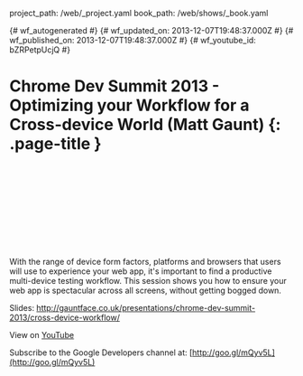 project_path: /web/_project.yaml
book_path: /web/shows/_book.yaml

{# wf_autogenerated #}
{# wf_updated_on: 2013-12-07T19:48:37.000Z #}
{# wf_published_on: 2013-12-07T19:48:37.000Z #}
{# wf_youtube_id: bZRPetpUcjQ #}

# Chrome Dev Summit 2013 - Optimizing your Workflow for a Cross-device World (Matt Gaunt) {: .page-title }


<div class="video-wrapper">
  <iframe class="devsite-embedded-youtube-video" data-video-id="bZRPetpUcjQ"
          data-autohide="1" data-showinfo="0" frameborder="0" allowfullscreen>
  </iframe>
</div>

With the range of device form factors, platforms and browsers that users will use to experience your web app, it&#x27;s important to find a productive multi-device testing workflow.
This session shows you how to ensure your web app is spectacular across all screens, without getting bogged down.

Slides: http://gauntface.co.uk/presentations/chrome-dev-summit-2013/cross-device-workflow/

View on [YouTube](https://youtu.be/bZRPetpUcjQ)

Subscribe to the Google Developers channel at: [http://goo.gl/mQyv5L](http://goo.gl/mQyv5L)
